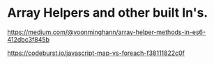 # Array Helpers and other built In's.

https://medium.com/@voonminghann/array-helper-methods-in-es6-412dbc3f845b

https://codeburst.io/javascript-map-vs-foreach-f38111822c0f
